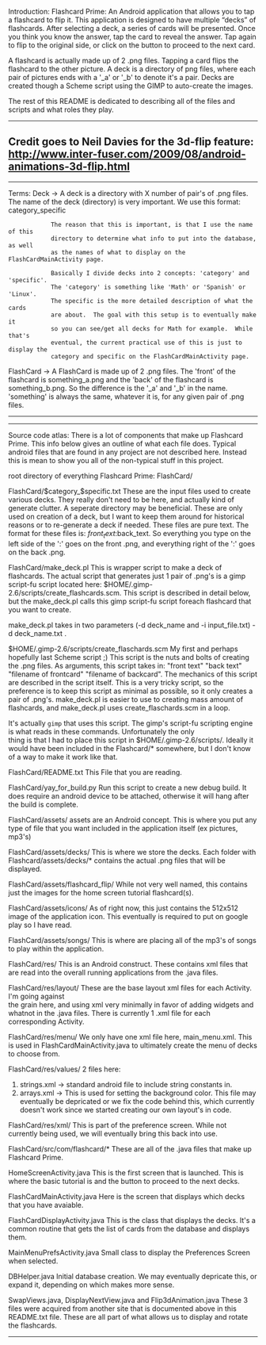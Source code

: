 ﻿Introduction:
 Flashcard Prime:  An Android application that allows you to tap a flashcard to flip it.
This application is designed to have multiple “decks” of flashcards.  After selecting a deck, 
a series of cards will be presented.  Once you think you know
the answer, tap the card to reveal the answer.  Tap again to flip to the original side, or click
on the button to proceed to the next card. 

A flashcard is actually made up of 2 .png files.  Tapping a card flips the flashcard 
to the other picture.  A deck is a directory of png files, where each pair of pictures
ends with a '_a' or '_b' to denote it's a pair.  Decks are created though a Scheme script
using the GIMP to auto-create the images.

The rest of this README is dedicated to describing all of the files and scripts and 
what roles they play.

-----------------------------------------------------------------------------------
Credit goes to Neil Davies for the 3d-flip feature:
http://www.inter-fuser.com/2009/08/android-animations-3d-flip.html
-----------------------------------------------------------------------------------

-----------------------------------------------------------------------------------
Terms:
  Deck ->  A deck is a directory with X number of pair's of .png files.
                The name of the deck (directory) is very important.  We use this 
                format:  category_specific

                The reason that this is important, is that I use the name of this 
                directory to determine what info to put into the database, as well
                as the names of what to display on the FlashCardMainActivity page.
 
                Basically I divide decks into 2 concepts: 'category' and 'specific'.
                The 'category' is something like 'Math' or 'Spanish' or 'Linux'.
                The specific is the more detailed description of what the cards
                are about.  The goal with this setup is to eventually make it
                so you can see/get all decks for Math for example.  While that's
                eventual, the current practical use of this is just to display the
                category and specific on the FlashCardMainActivity page.

  FlashCard ->  A FlashCard is made up of 2 .png files.  The 'front' of the flashcard
                is something_a.png and the 'back' of the flashcard is something_b.png.
                So the difference is the '_a' and '_b' in the name.  'something' is 
                always the same, whatever it is, for any given pair of .png files.
 
------------------------------------------------------------------------------------

------------------------------------------------------------------------------------
Source code atlas:
  There is a lot of components that make up Flashcard Prime.  This 
  info below gives an outline of what each file does.  Typical android files
  that are found in any project are not described here.  Instead this is 
  mean to show you all of the non-typical stuff in this project.

  root directory of everything Flashcard Prime:
  FlashCard/

  FlashCard/$category_$specific.txt
   These are the input files used to create various decks.  They really don't
   need to be here, and actually kind of generate clutter.  A seperate 
   directory may be beneficial.  These are only used on creation of a deck,
   but I want to keep them around for historical reasons or to re-generate a 
   deck if needed.  These files are pure text.  The format for these files is:
   $front_text:$back_text.  So everything you type on the left side of the ':'
   goes on the front .png, and everything right of the ':' goes on the back 
   .png.

  FlashCard/make_deck.pl
   This is wrapper script to make a deck of flashcards.  The actual script 
   that generates just 1 pair of .png's is a gimp script-fu script located here:
   $HOME/.gimp-2.6/scripts/create_flashcards.scm.  This script is described in 
   detail below, but the make_deck.pl calls this gimp script-fu script foreach
   flashcard that you want to create.  

   make_deck.pl takes in two parameters (-d deck_name and -i input_file.txt)
   -d deck_name.txt .   
  
  $HOME/.gimp-2.6/scripts/create_flaschards.scm
   My first and perhaps hopefully last Scheme script ;)  This script is the nuts
   and bolts of creating the .png files.  As arguments, this script takes in:
   "front text" "back text" "filename of frontcard" "filename of backcard".
   The mechanics of this script are described in the script itself.  This 
   is a very tricky script, so the preference is to keep this script as
   minimal as possible, so it only creates a pair of .png's. 
   make_deck.pl is easier to use to creating mass amount of flashcards,
   and make_deck.pl uses create_flaschards.scm in a loop. 

   It's actually `gimp` that uses this script.  The gimp's script-fu 
   scripting engine is what reads in these commands.  Unfortunately the only  
   thing is that I had to place this script in $HOME/.gimp-2.6/scripts/.
   Ideally it would have been included in the Flashcard/* somewhere, but
   I don't know of a way to make it work like that.

  FlashCard/README.txt
   This File that you are reading.  

  FlashCard/yay_for_build.py
   Run this script to create a new debug build.  It does require an android
   device to be attached, otherwise it will hang after the build is complete.
    

  FlashCard/assets/
   assets are an Android concept.  This is where you put any type of file that 
   you want included in the application itself (ex pictures, mp3's)

  FlashCard/assets/decks/
   This is where we store the decks.  Each folder with Flashcard/assets/decks/*
   contains the actual .png files that will be displayed.

  FlashCard/assets/flashcard_flip/
   While not very well named, this contains just the images for the home screen 
   tutorial flashcard(s).

  FlashCard/assets/icons/
   As of right now, this just contains the 512x512 image of the application icon.
   This eventually is required to put on google play so I have read.

  FlashCard/assets/songs/
   This is where are placing all of the mp3's of songs to play within the 
   application.


  FlashCard/res/
   This is an Android construct.  These contains xml files that are read
   into the overall running applications from the .java files.

  FlashCard/res/layout/
   These are the base layout xml files for each Activity.  I'm going against  
   the grain here, and using xml very minimally in favor of adding widgets
   and whatnot in the .java files.  There is currently 1 .xml file for each
   corresponding Activity.

  FlashCard/res/menu/
   We only have one xml file here, main_menu.xml.  This is used in 
   FlashCardMainActivity.java to ultimately create the menu of decks to
   choose from.

  FlashCard/res/values/
   2 files here:
   1.  strings.xml -> standard android file to include string constants in.
   2.  arrays.xml -> This is used for setting the background color.  This
                     file may eventually be depricated or we fix the code
                     behind this, which currently doesn't work since
                     we started creating our own layout's in code.

  FlashCard/res/xml/
   This is part of the preference screen.  While not currently being used,
   we will eventually bring this back into use.


  FlashCard/src/com/flashcard/*
   These are all of the .java files that make up Flashcard Prime.

   HomeScreenActivity.java
    This is the first screen that is launched.  This is where the basic
    tutorial is and the button to proceed to the next decks.

   FlashCardMainActivity.java
    Here is the screen that displays which decks that you have avaiable.

   FlashCardDisplayActivity.java
    This is the class that displays the decks.  It's a common routine that
    gets the list of cards from the database and displays them.
  
   MainMenuPrefsActivity.java
    Small class to display the Preferences Screen when selected.

   DBHelper.java
    Initial database creation.  We may eventually depricate this, or 
    expand it, depending on which makes more sense.

   SwapViews.java, DisplayNextView.java and Flip3dAnimation.java
    These 3 files were acquired from another site that is documented above
    in this README.txt file.  These are all part of what allows us to 
    display and rotate the flashcards.
   

------------------------------------------------------------------------------------
